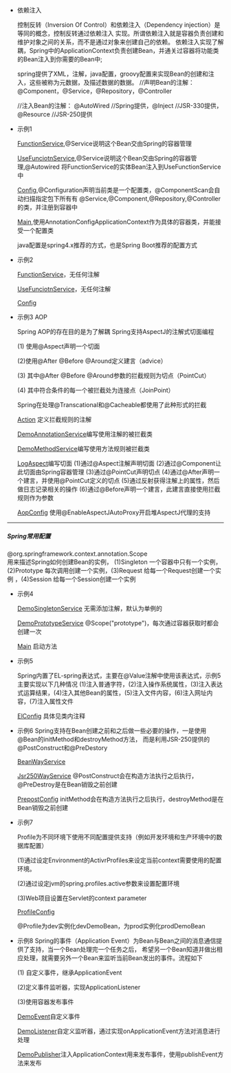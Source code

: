 - 依赖注入

    控制反转（Inversion Of Control）和依赖注入（Dependency injection）是等同的概念，控制反转通过依赖注入
    实现。所谓依赖注入就是容器负责创建和维护对象之间的关系，而不是通过对象来创建自己的依赖。
    依赖注入实现了解耦，Spring中的ApplicationContext负责创建Bean，并通关过容器将功能类的Bean注入到你需要的Bean中;    
    
    spring提供了XML，注解，java配置，groovy配置来实现Bean的创建和注入，这些被称为元数据，及描述数据的数据。
    //声明Bean的注解： @Component，@Service，@Repository，@Controller
    
    //注入Bean的注解： @AutoWired  //Spring提供，@Inject     //JSR-330提供，@Resource   //JSR-250提供


- 示例1

    [FunctionService](src/main/java/example1/FunctionService.java),@Service说明这个Bean交由Spring的容器管理
    
    [UseFunciotnService](src/main/java/example1/UseFunciotnService.java),@Service说明这个Bean交由Spring的容器管理,@Autowired
    将FunctionService的实体Bean注入到UseFunctionService中
    
    [Config](src/main/java/example1/Config.java),@Configuration声明当前类是一个配置类，@ComponentScan会自动扫描指定包下所有有
    @Service,@Component,@Repository,@Controller的类，并注册到容器中
    
    [Main](src/main/java/example1/Main.java),使用AnnotationConfigApplicationContext作为具体的容器类，并能接受一个配置类
    
    java配置是spring4.x推荐的方式，也是Spring Boot推荐的配置方式

 - 示例2

    [FunctionService](src/main/java/example2/FunctionService.java)，无任何注解
    
    [UseFunciotnService](src/main/java/example2/UseFunctionService.java)，无任何注解
    
    [Config](src/main/java/example2/JavaConfig.java)


  - 示例3 AOP
  
    Spring AOP的存在目的是为了解耦
    Spring支持AspectJ的注解式切面编程
    
    (1) 使用@Aspect声明一个切面
    
    (2)使用@After @Before @Around定义建言（advice）
    
    (3) 其中@After @Before @Around参数的拦截规则为切点（PointCut）
    
    (4) 其中符合条件的每一个被拦截处为连接点（JoinPoint）
    
    Spring在处理@Transcational和@Cacheable都使用了此种形式的拦截
    
    [Action](src/main/java/example3/Action.java) 定义拦截规则的注解
    
    [DemoAnnotationService](src/main/java/example3/DemoAnnotationService.java)编写使用注解的被拦截类
    
    [DemoMethodService](src/main/java/example3/DemoMethodService.java)编写使用方法规则被拦截类
    
    [LogAspect](src/main/java/example3/LogAspect.java)编写切面
    (1)通过@Aspect注解声明切面
    (2)通过@Component让此切面由Spring容器管理
    (3)通过@PointCut声明切点
    (4)通过@After声明一个建言，并使用@PointCut定义的切点
    (5)通过反射获得注解上的属性，然后做日志记录相关的操作
    (6)通过@Before声明一个建言，此建言直接使用拦截规则作为参数
    
    [AopConfig](src/main/java/example3/AopConfig.java) 使用@EnableAspectJAutoProxy开启堆AspectJ代理的支持
    
    
 -----
 ##### Spring常用配置
 @org.springframework.context.annotation.Scope  
 用来描述Spring如何创建Bean的实例，
  (1)Singleton 一个容器中只有一个实例，(2)Prototype 每次调用创建一个实例，(3)Request 给每一个Request创建一个实例 ，(4)Session 给每一个Session创建一个实例
  - 示例4
  
      [DemoSingletonService](src/main/java/example4/DemoSingletonService.java)
        无需添加注解，默认为单例的
        
      [DemoPrototypeService](src/main/java/example4/DemoPrototypeService.java)
      @Scope("prototype")，每次通过容器获取时都会创建一次
      
      [Main](src/main/java/example4/Main.java) 启动方法
  
- 示例5

    Spring内置了EL-spring表达式，主要在@Value注解中使用该表达式，示例5主要实现以下几种情况
    (1)注入普通字符，(2)注入操作系统属性，(3)注入表达式运算结果，(4)注入其他Bean的属性，(5)注入文件内容，(6)注入网址内容，(7)注入属性文件
    
    [ElConfig](src/main/java/example5/ElConfig.java) 具体见类内注释
    
- 示例6
    Spring支持在Bean创建之前和之后做一些必要的操作，一是使用@Bean的initMethod和destroyMethod方法，
    而是利用JSR-250提供的@PostConstruct和@PreDestory
    
    [BeanWayService](src/main/java/example6/BeanWayService.java)
    
    [Jsr250WayService](src/main/java/example6/Jsr250WayService.java)
    @PostConstruct会在构造方法执行之后执行，@PreDestroy是在Bean销毁之前创建
    
    [PrepostConfig](src/main/java/example6/PrepostConfig.java)
    initMethod会在构造方法执行之后执行，destroyMethod是在Bean销毁之前创建
    
 - 示例7
 
    Profile为不同环境下使用不同配置提供支持（例如开发环境和生产环境中的数据库配置）
    
    (1)通过设定Environment的ActivrProfiles来设定当前context需要使用的配置环境。
    
    (2)通过设定jvm的spring.profiles.active参数来设置配置环境
    
    (3)Web项目设置在Servlet的context parameter
    
    [ProfileConfig](src/main/java/example7/ProfileConfig.java)
    
    @Profile为dev实例化devDemoBean，为prod实例化prodDemoBean
    
- 示例8
    Spring的事件（Application Event）为Bean与Bean之间的消息通信提供了支持，当一个Bean处理完一个任务之后，
    希望另一个Bean知道并做出相应处理，就需要另外一个Bean来监听当前Bean发出的事件。流程如下
    
    (1) 自定义事件，继承ApplicationEvent
    
    (2)定义事件监听器，实现ApplicationListener
    
    (3)使用容器发布事件
    
    [DemoEvent](src/main/java/example8/DemoEvent.java)自定义事件
    
    [DemoListener](src/main/java/example8/DemoListener.java)自定义监听器，通过实现onApplicationEvent方法对消息进行处理
    
    [DemoPublisher](src/main/java/example8/DemoPublisher.java)注入ApplicationContext用来发布事件，使用publishEvent方法来发布
    
  



    
